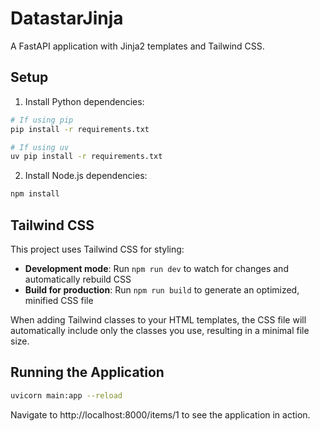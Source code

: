 # DatastarJinja

A FastAPI application with Jinja2 templates and Tailwind CSS.

## Setup

1. Install Python dependencies:
```bash
# If using pip
pip install -r requirements.txt

# If using uv
uv pip install -r requirements.txt
```

2. Install Node.js dependencies:
```bash
npm install
```

## Tailwind CSS

This project uses Tailwind CSS for styling:

- **Development mode**: Run `npm run dev` to watch for changes and automatically rebuild CSS
- **Build for production**: Run `npm run build` to generate an optimized, minified CSS file

When adding Tailwind classes to your HTML templates, the CSS file will automatically include only the classes you use, resulting in a minimal file size.

## Running the Application

```bash
uvicorn main:app --reload
```

Navigate to http://localhost:8000/items/1 to see the application in action.


